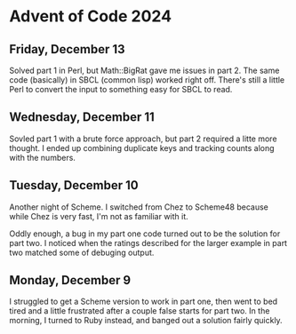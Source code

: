 # Advent of Code 2024

## Friday, December 13

Solved part 1 in Perl, but Math::BigRat gave me issues in part 2.
The same code (basically) in SBCL (common lisp) worked right off.
There's still a little Perl to convert the input to something easy
for SBCL to read.

## Wednesday, December 11

Sovled part 1 with a brute force approach, but part 2 required
a litte more thought. I ended up combining duplicate keys
and tracking counts along with the numbers.

## Tuesday, December 10

Another night of Scheme. I switched from Chez to Scheme48 because
while Chez is very fast, I'm not as familiar with it.

Oddly enough, a bug in my part one code turned out to be the solution
for part two. I noticed when the ratings described for the larger
example in part two matched some of debuging output.

## Monday, December 9

I struggled to get a Scheme version to work in part one, then went to
bed tired and a little frustrated after a couple false starts for part
two.  In the morning, I turned to Ruby instead, and banged out a solution
fairly quickly.

